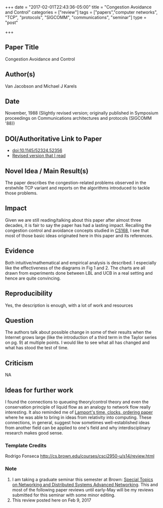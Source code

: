 +++
date = "2017-02-01T22:43:36-05:00"
title = "Congestion Avoidance and Control"
categories = ["review"]
tags = ["papers","computer networks", "TCP", "protocols", "SIGCOMM", "communications", "seminar"]
type = "post"

+++

## Paper Title
Congestion Avoidance and Control

## Author(s)
Van Jacobson and Michael J Karels

## Date
November, 1988 (Slightly revised version; originally published in Symposium proceedings on Communications architectures and protocols (SIGCOMM '88))

<!--more-->

## DOI/Authoritative Link to Paper
- [doi:10.1145/52324.52356](http://dx.doi.org/10.1145/52324.52356)
- [Revised version that I read](https://www.cs.princeton.edu/courses/archive/fall06/cos561/papers/tcp.pdf)

## Novel Idea / Main Result(s)
The paper describes the congestion-related problems observed in the erstwhile TCP variant and reports on the algorithms introduced to tackle those problems.

## Impact
Given we are still reading/talking about this paper after almost three decades, it is fair to say the paper has had a lasting impact. Recalling the congestion control and avoidance concepts studied in [CS168](https://cs.brown.edu/courses/csci1680/f16/), I see that most of those basic ideas originated here in this paper and its references.

## Evidence
Both intuitive/mathematical and empirical analysis is described. I especially like the effectiveness of the diagrams in Fig 1 and 2. The charts are all drawn from experiments done between LBL and UCB in a real setting and hence are quite convincing.

## Reproducibility
Yes, the description is enough, with a lot of work and resources

## Question
The authors talk about possible change in some of their results when the Internet grows large (like the introduction of a third term in the Taylor series on pg. 9) at multiple points. I would like to see what all has changed and what has stood the test of time.

## Criticism
NA

## Ideas for further work
I found the connections to queueing theory/control theory and even the conservation principle of liquid flow as an analogy to network flow really interesting. It also reminded me of [Lamport's time, clocks, ordering paper](/review/time-clocks-and-ordering-of-events-in-a-distributed-system/) where he was able to bring in ideas from relativity into computing. These connections, in general, suggest how sometimes well-established ideas from another field can be applied to one's field and why interdisciplinary research makes good sense.

### Template Credits
Rodrigo Fonseca http://cs.brown.edu/courses/csci2950-u/s14/review.html

### Note
1. I am taking a graduate seminar this semester at Brown: [Special Topics on Networking and Distributed Systems Advanced Networking](http://cs.brown.edu/courses/csci2950-u/s17/). This and most of the following paper reviews until early-May will be my reviews submitted for this seminar with some minor editing.
2. This review posted here on Feb 9, 2017
